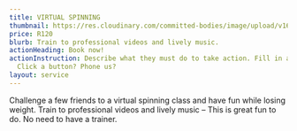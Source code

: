 ```yaml
---
title: VIRTUAL SPINNING
thumbnail: https://res.cloudinary.com/committed-bodies/image/upload/v1642663368/services/spinning-committed-bodies-benoni-2.png
price: R120
blurb: Train to professional videos and lively music.
actionHeading: Book now!
actionInstruction: Describe what they must do to take action. Fill in a form?
  Click a button? Phone us?
layout: service
---
```

Challenge a few friends to a virtual spinning class and have fun while losing weight.  Train to professional videos and lively music –  This is great fun to do.  No need to have a trainer.